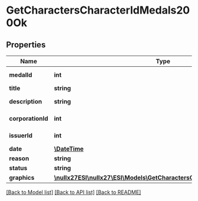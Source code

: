 # GetCharactersCharacterIdMedals200Ok

## Properties
Name | Type | Description | Notes
------------ | ------------- | ------------- | -------------
**medalId** | **int** | medal_id integer | 
**title** | **string** | title string | 
**description** | **string** | description string | 
**corporationId** | **int** | corporation_id integer | 
**issuerId** | **int** | issuer_id integer | 
**date** | [**\DateTime**](\DateTime.md) | date string | 
**reason** | **string** | reason string | 
**status** | **string** | status string | 
**graphics** | [**\nullx27ESI\nullx27\ESI\Models\GetCharactersCharacterIdMedalsGraphic[]**](GetCharactersCharacterIdMedalsGraphic.md) | graphics array | 

[[Back to Model list]](../README.md#documentation-for-models) [[Back to API list]](../README.md#documentation-for-api-endpoints) [[Back to README]](../README.md)



